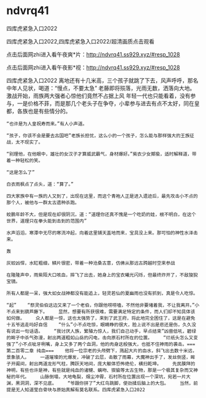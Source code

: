 # ndvrq41
四库虎紧急入口2022

四库虎紧急入口2022,四库虎紧急入口2022/超清画质点击观看

点击后面网zhi进入看午夜爽*片：http://ndvrq41.ss929.xyz/#resp_1028

点击后面网zhi进入看午夜影*视：http://ndvrq41.ss929.xyz/#resp_1028

四库虎紧急入口2022    离地还有十几米高，三个孩子就跳了下去，风声呼呼，那名中年人见状，喝道：“慢点，不要太急”    老藤即将殒落，光雨无数，洒落向大地。    激战开始，雨族两大强者心惊他们竟然不占据上风    年轻一代也只能看着，没有参与，一是价格不菲，而是那几个老头子在争夺，小辈参与进去有点不太好，同在皇都，各族也是有些情分的。

    “也许是为人皇祝寿而来。”有人小声道。

    “孩子，你该不会是要去古国吧”老族长担忧，这么小的一个孩子，怎么能与那样强大的王族征战，太不现实了。

    “别理他，在他眼中，雄壮的女汉子才算威武霸气，身材爆好。”紫衣少女揶揄，适时解释道，带着一种轻松的笑。

    “这是怎么了”

    白衣雨枫点了点头，道：“算了。”

    四大家族中有一族的人又到了，出现在这里，而这个青袍人正是进入遗迹后，最先攻击小不点的那个人，被他与一群太古遗种杀跑。

    蛟鹏年龄不大，但是现在却很阴沉，道：“道理你还真不愧是一个吃奶的娃，根不明白，在这个世界，道理只在拳头能到击到的范围内”

    水声滔滔，寒潭中无尽的寒流冲起，向着这里铺天盖地而来，宝具没上来。那可怕的神性水泽击来。

    轰

    灰蛟凶悍，水缸粗细，鳞片很密，带着一种沧桑古意，仿佛从那远古跨越时空来参战

    在隆隆声中，雨紫陌大口咳血，摔飞了出去，她身上的宝衣曦光闪烁，但最终炸开了，不敌狻猊宝镜。

    所有人都是一呆，强大如女战神都没有能追上，轻灵若仙的夏幽雨也没有抓到，真是令人吃惊。

    “起”    “祭灵伯伯这边又来了一个老伯，你跟他唠唠嗑，不然他非要堵着我，不让我离开。”小不点来到葫芦藤下。    显然，想要有所获很难，需要满足特定的条件，而人们却不知具体该如何做。    众人都是一惊，这也太强势了，来到了武王府，将此地完全困住了，这是在避免十五爷逃走吗好自信    “什么”小不点吃惊，眼睛睁的很大，脸上说不出是悲还是伤，久久没有说出一句话语。    “我讨厌人族，繁殖力惊人，我们自己动手，早点结束”凶兽低吼，碧绿的眸子中杀气弥漫，射出两道粗如山岳的闪电，击向原石村所在的位置。    “烂纸头怎么又变强了”小不点呲牙咧嘴，身上又多了两个血洞，他的肉身这般强大，也抵不住神雨的袭击。===第二百零二章 纯血===    他将一位宗老的头颅劈下，溅起大片的血水，斜飞出去数十米远，景象骇人。    一道璀璨的光爆发，冲破了云层，击散了雨幕，大魔神出手了，发丝倒竖，眸子开阖间，射出两道龙形气柱，腾跃天地间，庞大躯体恐怖绝伦，横扫乾坤。    先民膜拜的神明，有些也许是神，有些就是纯血的诸犍、螭吻、猰貐等太古生物，那是一个极其复杂而又神秘的年代。    山脉倒塌，大地龟裂，烟尘冲霄，石村所在位置出现一个深坑，宛若一片大渊，黑洞洞，深不见底。    “爷跟你拼了”大红鸟跳脚，使劲揉后脑上的大包。    当然，前提是无人知道莹白骨块与原始真解有莫名联系。四库虎紧急入口2022

